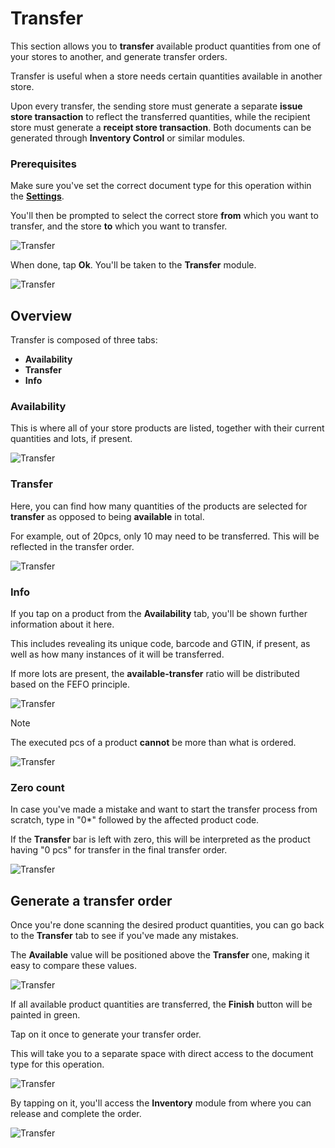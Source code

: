 # Transfer

This section allows you to **transfer** available product quantities from one of your stores to another, and generate transfer orders.

Transfer is useful when a store needs certain quantities available in another store.

Upon every transfer, the sending store must generate a separate **issue store transaction** to reflect the transferred quantities, while the recipient store must generate a **receipt store transaction**. Both documents can be generated through **Inventory Control** or similar modules.

### Prerequisites

Make sure you've set the correct document type for this operation within the **[Settings](settings.md)**.

You'll then be prompted to select the correct store **from** which you want to transfer, and the store **to** which you want to transfer.

![Transfer](pictures/inv_con_selectedstore_transfer.png)

When done, tap **Ok**. You'll be taken to the **Transfer** module.

![Transfer](pictures/inv_con_transfer_module.png)

## Overview

Transfer is composed of three tabs:

* **Availability**
* **Transfer**
* **Info**

### Availability

This is where all of your store products are listed, together with their current quantities and lots, if present.

![Transfer](pictures/inv_con_transfer_availability.png)

### Transfer

Here, you can find how many quantities of the products are selected for **transfer** as opposed to being **available** in total.

For example, out of 20pcs, only 10 may need to be transferred. This will be reflected in the transfer order.

![Transfer](pictures/inv_con_transfer_transfer.png)

### Info

If you tap on a product from the **Availability** tab, you'll be shown further information about it here.

This includes revealing its unique code, barcode and GTIN, if present, as well as how many instances of it will be transferred.

If more lots are present, the **available-transfer** ratio will be distributed based on the FEFO principle.

![Transfer](pictures/inv_con_transfer_info.png)

> [!NOTE]
> The executed pcs of a product **cannot** be more than what is ordered.

![Transfer](pictures/inv_con_transfer_error.png)

### Zero count

In case you've made a mistake and want to start the transfer process from scratch, type in "0*" followed by the affected product code.

If the **Transfer** bar is left with zero, this will be interpreted as the product having "0 pcs" for transfer in the final transfer order.

![Transfer](pictures/inv_con_transfer_zero.png)

## Generate a transfer order

Once you're done scanning the desired product quantities, you can go back to the **Transfer** tab to see if you've made any mistakes.

The **Available** value will be positioned above the **Transfer** one, making it easy to compare these values.

![Transfer](pictures/inv_con_transfer_finishgreen.png)

If all available product quantities are transferred, the **Finish** button will be painted in green.

Tap on it once to generate your transfer order.

This will take you to a separate space with direct access to the document type for this operation.

![Transfer](pictures/inv_con_transfer_doc.png)

By tapping on it, you'll access the **Inventory** module from where you can release and complete the order.

![Transfer](pictures/inv_con_transfer_doc_finish.png)
